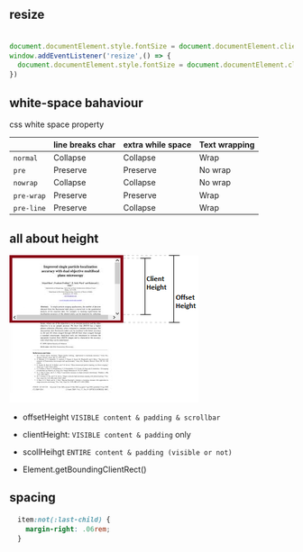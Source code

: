 



## resize
```js

document.documentElement.style.fontSize = document.documentElement.clientWidth / 375 * 100 + 'px'
window.addEventListener('resize',() => {
  document.documentElement.style.fontSize = document.documentElement.clientWidth / 375 * 100 + 'px'
})

```
## white-space bahaviour

css white space property

|            | line breaks char | extra while space | Text wrapping |
| :--------- | :--------------- | :-------------- | :------------ |
| `normal`   | Collapse         | Collapse        | Wrap          |
| `pre`      | Preserve         | Preserve        | No wrap       |
| `nowrap`   | Collapse         | Collapse        | No wrap       |
| `pre-wrap` | Preserve         | Preserve        | Wrap          |
| `pre-line` | Preserve         | Collapse        | Wrap          |


## all about height

![alt text](images/*height.png)

- offsetHeight 
`VISIBLE content & padding & scrollbar `

- clientHeight:
`VISIBLE content & padding` only

- scollHeihgt
`ENTIRE content & padding (visible or not)`

- Element.getBoundingClientRect()


## spacing

```css 
  item:not(:last-child) {
    margin-right: .06rem;
  }
```